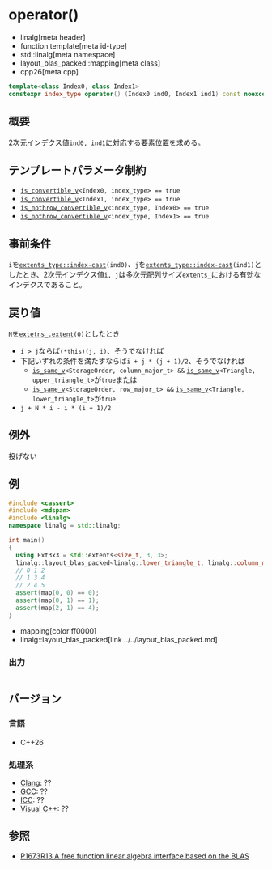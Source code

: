 # operator()
* linalg[meta header]
* function template[meta id-type]
* std::linalg[meta namespace]
* layout_blas_packed::mapping[meta class]
* cpp26[meta cpp]

```cpp
template<class Index0, class Index1>
constexpr index_type operator() (Index0 ind0, Index1 ind1) const noexcept;
```

## 概要
2次元インデクス値`ind0, ind1`に対応する要素位置を求める。


## テンプレートパラメータ制約
- [`is_convertible_v`](/reference/type_traits/is_convertible.md)`<Index0, index_type> == true`
- [`is_convertible_v`](/reference/type_traits/is_convertible.md)`<Index1, index_type> == true`
- [`is_nothrow_convertible_v`](/reference/type_traits/is_nothrow_convertible.md)`<index_type, Index0> == true`
- [`is_nothrow_convertible_v`](/reference/type_traits/is_nothrow_convertible.md)`<index_type, Index1> == true`


## 事前条件
`i`を[`extents_type::index-cast`](/reference/mdspan/extents/index-cast.md)`(ind0)`、`j`を[`extents_type::index-cast`](/reference/mdspan/extents/index-cast.md)`(ind1)`としたとき、2次元インデクス値`i, j`は多次元配列サイズ`extents_`における有効なインデクスであること。


## 戻り値
`N`を[`extetns_.extent`](/reference/mdspan/extents/extent.md)`(0)`としたとき
- `i > j`ならば`(*this)(j, i)`、そうでなければ
- 下記いずれの条件を満たすならば`i + j * (j + 1)/2`、そうでなければ
    - [`is_same_v`](/reference/type_traits/is_same.md)`<StorageOrder, column_major_t> &&` [`is_same_v`](/reference/type_traits/is_same.md)`<Triangle, upper_triangle_t>`が`true`または
    - [`is_same_v`](/reference/type_traits/is_same.md)`<StorageOrder, row_major_t> &&` [`is_same_v`](/reference/type_traits/is_same.md)`<Triangle, lower_triangle_t>`が`true`
- `j + N * i - i * (i + 1)/2`


## 例外
投げない


## 例
```cpp example
#include <cassert>
#include <mdspan>
#include <linalg>
namespace linalg = std::linalg;

int main()
{
  using Ext3x3 = std::extents<size_t, 3, 3>;
  linalg::layout_blas_packed<linalg::lower_triangle_t, linalg::column_major_t>::mapping<Ext3x3> map;
  // 0 1 2
  // 1 3 4
  // 2 4 5
  assert(map(0, 0) == 0);
  assert(map(0, 1) == 1);
  assert(map(2, 1) == 4);
}
```
* mapping[color ff0000]
* linalg::layout_blas_packed[link ../../layout_blas_packed.md]


### 出力
```
```


## バージョン
### 言語
- C++26

### 処理系
- [Clang](/implementation.md#clang): ??
- [GCC](/implementation.md#gcc): ??
- [ICC](/implementation.md#icc): ??
- [Visual C++](/implementation.md#visual_cpp): ??


## 参照
- [P1673R13 A free function linear algebra interface based on the BLAS](https://www.open-std.org/jtc1/sc22/wg21/docs/papers/2023/p1673r13.html)

